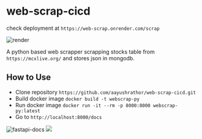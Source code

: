 # web-scrap-cicd

check deployment at `https://web-scrap.onrender.com/scrap`

![render](https://i.imgur.com/hLN32v6.png)

A python based web scrapper scrapping stocks table from `https://mcxlive.org/` and stores json in mongodb.

## How to Use
- Clone repository ```https://github.com/aayushrathor/web-scrap-cicd.git```
- Build docker image ```docker build -t webscrap-py```
- Run docker image ```docker run -it --rm -p 8000:8000 webscrap-py:latest```
- Go to `http://localhost:8000/docs`

![fastapi-docs](https://i.imgur.com/HDbeCtQ.png)
![](https://i.imgur.com/ownj8Iq.png)
